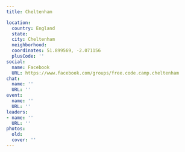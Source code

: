 ```yaml
---
title: Cheltenham

location:
  country: England
  state: 
  city: Cheltenham
  neighborhood: 
  coordinates: 51.899569, -2.071156
  plusCode: ''
social:
  name: Facebook
  URL: https://www.facebook.com/groups/free.code.camp.cheltenham
chat:
  name: ''
  URL: ''
event:
  name: ''
  URL: ''
leaders:
- name: ''
  URL: ''
photos:
  old: 
  cover: ''
---
```


